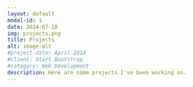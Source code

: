 ```yaml
---
layout: default
modal-id: 1
date: 2014-07-18
img: projects.png
title: Projects
alt: image-alt
#project-date: April 2014
#client: Start Bootstrap
#category: Web Development
description: Here are some projects I've been working on.
---
```

